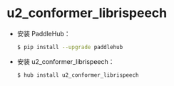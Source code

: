 # u2_conformer_librispeech
* 安装 PaddleHub：

    ```bash
    $ pip install --upgrade paddlehub
    ```

* 安装 u2_conformer_librispeech：

    ```bash
    $ hub install u2_conformer_librispeech
    ```
